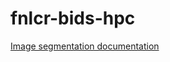 # fnlcr-bids-hpc

[Image segmentation documentation](https://cbiit.github.io/fnlcr-bids-hpc/image_segmentation)
